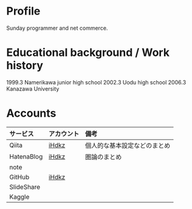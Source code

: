 # Profile
Sunday programmer and net commerce.

# Educational background / Work history
1999.3 Namerikawa junior high school
2002.3 Uodu high school
2006.3 Kanazawa University

# Accounts

|サービス|アカウント|備考|
|:---|:---|:---|
|Qiita|[iHdkz](https://qiita.com/iHdkz)|個人的な基本設定などのまとめ|
|HatenaBlog|[iHdkz](https://ihdkz.hatenablog.com/)|圏論のまとめ|
|note|||
|GitHub|[iHdkz](https://github.com/iHdkz)||
|SlideShare|||
|Kaggle|||


